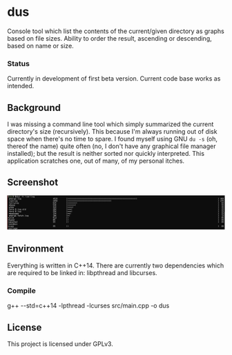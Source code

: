 dus
===

Console tool which list the contents of the current/given directory as graphs based on file sizes. Ability to order the result, ascending or descending, based on name or size.

### Status
Currently in development of first beta version. Current code base works as intended.

## Background
I was missing a command line tool which simply summarized the current directory's size (recursively). This because I'm always running out of disk space when there's no time to spare. I found myself using GNU `du -s` (oh, thereof the name) quite often (no, I don't have any graphical file manager installed); but the result is neither sorted nor quickly interpreted. This application scratches one, out of many, of my personal itches.

## Screenshot
![dus preview](screenshot.png)

## Environment
Everything is written in C++14. There are currently two dependencies which are required to be linked in: libpthread and libcurses.

### Compile
g++ --std=c++14 -lpthread -lcurses src/main.cpp -o dus

## License
This project is licensed under GPLv3.


